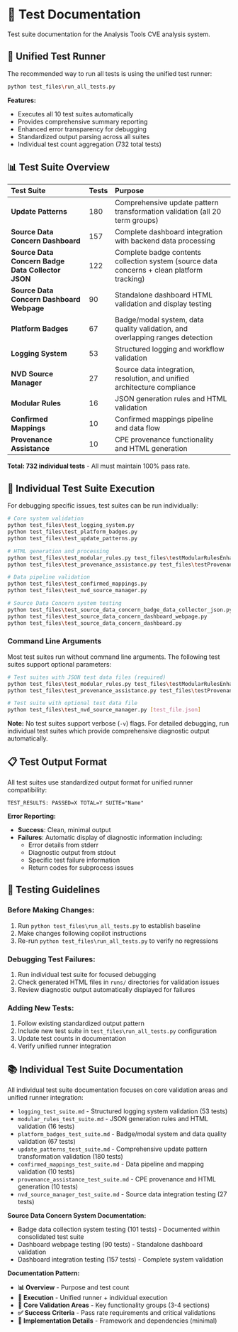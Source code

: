 # 🧪 Test Documentation

Test suite documentation for the Analysis Tools CVE analysis system.

## **🚀 Unified Test Runner**

The recommended way to run all tests is using the unified test runner:

```bash
python test_files\run_all_tests.py
```

**Features:**
- Executes all 10 test suites automatically
- Provides comprehensive summary reporting
- Enhanced error transparency for debugging
- Standardized output parsing across all suites
- Individual test count aggregation (732 total tests)

## **📊 Test Suite Overview**

| **Test Suite** | **Tests** | **Purpose** |
|:---------------|:----------|:------------|
| **Update Patterns** | 180 | Comprehensive update pattern transformation validation (all 20 term groups) |
| **Source Data Concern Dashboard** | 157 | Complete dashboard integration with backend data processing |
| **Source Data Concern Badge Data Collector JSON** | 122 | Complete badge contents collection system (source data concerns + clean platform tracking) |
| **Source Data Concern Dashboard Webpage** | 90 | Standalone dashboard HTML validation and display testing |
| **Platform Badges** | 67 | Badge/modal system, data quality validation, and overlapping ranges detection |
| **Logging System** | 53 | Structured logging and workflow validation |
| **NVD Source Manager** | 27 | Source data integration, resolution, and unified architecture compliance |
| **Modular Rules** | 16 | JSON generation rules and HTML validation |
| **Confirmed Mappings** | 10 | Confirmed mappings pipeline and data flow |
| **Provenance Assistance** | 10 | CPE provenance functionality and HTML generation |

**Total: 732 individual tests** - All must maintain 100% pass rate.

## **🔧 Individual Test Suite Execution**

For debugging specific issues, test suites can be run individually:

```bash
# Core system validation
python test_files\test_logging_system.py                                              # 53 tests
python test_files\test_platform_badges.py                                             # 67 tests
python test_files\test_update_patterns.py                                             # 180 tests

# HTML generation and processing  
python test_files\test_modular_rules.py test_files\testModularRulesEnhanced.json     # 16 tests
python test_files\test_provenance_assistance.py test_files\testProvenanceAssistance.json  # 10 tests

# Data pipeline validation
python test_files\test_confirmed_mappings.py                                          # 10 tests
python test_files\test_nvd_source_manager.py                                          # 27 tests

# Source Data Concern system testing
python test_files\test_source_data_concern_badge_data_collector_json.py               # 122 tests
python test_files\test_source_data_concern_dashboard_webpage.py                       # 90 tests
python test_files\test_source_data_concern_dashboard.py                               # 157 tests
```

### **Command Line Arguments**

Most test suites run without command line arguments. The following test suites support optional parameters:

```bash
# Test suites with JSON test data files (required)
python test_files\test_modular_rules.py test_files\testModularRulesEnhanced.json
python test_files\test_provenance_assistance.py test_files\testProvenanceAssistance.json

# Test suite with optional test data file
python test_files\test_nvd_source_manager.py [test_file.json]
```

**Note:** No test suites support verbose (`-v`) flags. For detailed debugging, run individual test suites which provide comprehensive diagnostic output automatically.

## **📋 Test Output Format**

All test suites use standardized output format for unified runner compatibility:

```
TEST_RESULTS: PASSED=X TOTAL=Y SUITE="Name"
```

**Error Reporting:**
- **Success**: Clean, minimal output
- **Failures**: Automatic display of diagnostic information including:
  - Error details from stderr
  - Diagnostic output from stdout
  - Specific test failure information
  - Return codes for subprocess issues

## **🎯 Testing Guidelines**

### **Before Making Changes:**
1. Run `python test_files\run_all_tests.py` to establish baseline
2. Make changes following copilot instructions
3. Re-run `python test_files\run_all_tests.py` to verify no regressions

### **Debugging Test Failures:**
1. Run individual test suite for focused debugging
2. Check generated HTML files in `runs/` directories for validation issues
3. Review diagnostic output automatically displayed for failures

### **Adding New Tests:**
1. Follow existing standardized output pattern
2. Include new test suite in `test_files\run_all_tests.py` configuration
3. Update test counts in documentation
4. Verify unified runner integration

## **📚 Individual Test Suite Documentation**

All individual test suite documentation focuses on core validation areas and unified runner integration:

- `logging_test_suite.md` - Structured logging system validation (53 tests)
- `modular_rules_test_suite.md` - JSON generation rules and HTML validation (16 tests)
- `platform_badges_test_suite.md` - Badge/modal system and data quality validation (67 tests)
- `update_patterns_test_suite.md` - Comprehensive update pattern transformation validation (180 tests)
- `confirmed_mappings_test_suite.md` - Data pipeline and mapping validation (10 tests)  
- `provenance_assistance_test_suite.md` - CPE provenance and HTML generation (10 tests)
- `nvd_source_manager_test_suite.md` - Source data integration testing (27 tests)

**Source Data Concern System Documentation:**
- Badge data collection system testing (101 tests) - Documented within consolidated test suite
- Dashboard webpage testing (90 tests) - Standalone dashboard validation  
- Dashboard integration testing (157 tests) - Complete system validation

**Documentation Pattern:**
- **📊 Overview** - Purpose and test count
- **🚀 Execution** - Unified runner + individual execution
- **🎯 Core Validation Areas** - Key functionality groups (3-4 sections)
- **✅ Success Criteria** - Pass rate requirements and critical validations
- **🔧 Implementation Details** - Framework and dependencies (minimal)

